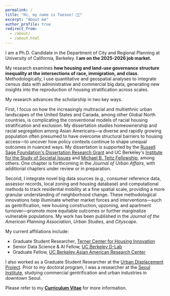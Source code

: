 ```yaml
---
permalink: /
title: "Hi, my name is Taesoo! 👋🏻"
excerpt: "About me"
author_profile: true
redirect_from: 
  - /about/
  - /about.html
---
```



I am a Ph.D. Candidate in the Department of City and Regional Planning at University of California, Berkeley. **I am on the 2025-2026 job market.**

My research examines **how housing and land-use governance structure inequality at the intersections of race, immigration, and class**. Methodologically, I use quantitative and geospatial analyses to integrate census data with administrative and commercial big data, generating new insights into the reproduction of housing stratification across scales. 

My research advances the scholarship in two key ways.

First, I focus on how the increasingly multiracial and multiethnic urban landscapes of the United States and Canada, among other Global North countries, is complicating the conventional models of racial housing stratification and exclusion. My dissertation studies homeownership and racial segregation among Asian Americans—a diverse and rapidly growing population often presumed to have overcome structural barriers to housing access—to uncover how policy contexts continue to shape unequal outcomes in nuanced ways. My dissertation is supported by the [Russell Sage Foundation's Dissertation Research Grant](https://www.russellsage.org/research/funding/dissertation-research-grants) and UC Berkeley's [Institute for the Study of Societal Issues](https://issi.berkeley.edu/) and [Michael B. Teitz Fellowship](https://ced.berkeley.edu/awards/michael-b-teitz-fellowship), among others. One chapter is forthcoming in the _Journal of Urban Affairs_, with additional chapters under review or in preparation.

Second, I integrate novel big data sources (e.g., consumer reference data, assessor records, local zoning and housing database) and computational methods to track residential mobility at a fine spatial scale, providing a more granular understanding of neighborhood change. These methodological innovations help illuminate whether market forces and interventions—such as gentrification, new housing construction, upzoning, and apartment turnover—promote more equitable outcomes or further marginalize vulnerable populations. My work has been published in the _Journal of the American Planning Association_, _Urban Studies_, and _Cityscape_.

My current affiliations include:
- Graduate Student Researcher, [Terner Center for Housing Innovation](https://ternercenter.berkeley.edu/)
- Senior Data Science & AI Fellow, [UC Berkeley D-Lab](https://dlab.berkeley.edu/)
- Graduate Fellow, [UC Berkeley Asian American Research Center](https://issi.berkeley.edu/aarc)

I also worked as a Graduate Student Researcher at the [Urban Displacement Project](https://www.urbandisplacement.org/). Prior to my doctoral program, I was a researcher at the [Seoul Institute](https://global.si.re.kr/), studying commercial gentrification and urban industries in downtown Seoul. 

Please refer to my [**Curriculum Vitae**](https://taesoosong.github.io/academic_cv/CV_SONG_Taesoo.pdf) for more information.

